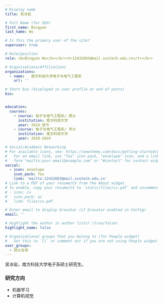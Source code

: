 ```yaml
---
# Display name
title: 吴冰岩

# Full Name (for SEO)
first_name: Bingyan
last_name: Wu

# Is this the primary user of the site?
superuser: true

# Role/position
role: <b>Bingyan Wu</b></br><t>12432603@mail.sustech.edu.cn</t></br>

# Organizations/Affiliations
organizations:
  - name:   南方科技大学电子与电气工程系
    url: ''

# Short bio (displayed in user profile at end of posts)
bio:


education:
  courses:
    - course: 电子与电气工程系/ 硕士
      institution: 南方科技大学
      year: 2024-至今
    - course: 电子与电气工程系/ 学士
      institution: 南方科技大学
      year: 2020-2024

# Social/Academic Networking
# For available icons, see: https://wowchemy.com/docs/getting-started/page-builder/#icons
#   For an email link, use "fas" icon pack, "envelope" icon, and a link in the
#   form "mailto:your-email@example.com" or "#contact" for contact widget.
social:
  - icon: envelope
    icon_pack: fas
    link: 'mailto:12432603@mail.sustech.edu.cn'
# Link to a PDF of your resume/CV from the About widget.
# To enable, copy your resume/CV to `static/files/cv.pdf` and uncomment the lines below.
# - icon: cv
#   icon_pack: ai
#   link: files/cv.pdf

# Enter email to display Gravatar (if Gravatar enabled in Config)
email: ''

# Highlight the author in author lists? (true/false)
highlight_name: false

# Organizational groups that you belong to (for People widget)
#   Set this to `[]` or comment out if you are not using People widget.
user_groups:
  - 硕士在读
---
```


吴冰岩，南方科技大学电子系硕士研究生。

### **研究方向**
* 机器学习
* 计算机视觉


  

